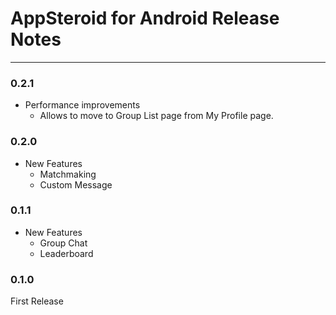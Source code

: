 # AppSteroid for Android Release Notes

---

### 0.2.1
- Performance improvements
	- Allows to move to Group List page from My Profile page.

### 0.2.0
- New Features
	- Matchmaking
	- Custom Message	

### 0.1.1
- New Features
	- Group Chat
	- Leaderboard

### 0.1.0
First Release
